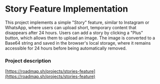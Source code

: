 # Story Feature Implementation

This project implements a simple "Story" feature, similar to Instagram or WhatsApp, where users can upload short, temporary content that disappears after 24 hours. Users can add a story by clicking a "Plus" button, which allows them to upload an image. The image is converted to a Base64 string and saved in the browser's local storage, where it remains accessible for 24 hours before being automatically removed. 

### Project description
[https://roadmap.sh/projects/stories-feature](https://roadmap.sh/projects/stories-feature)